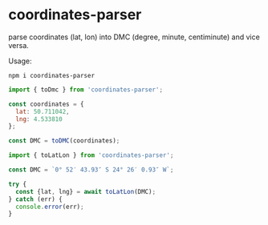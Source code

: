 # coordinates-parser
parse coordinates (lat, lon) into DMC (degree, minute, centiminute) and vice versa.

Usage:
```
npm i coordinates-parser
```

```js
import { toDmc } from 'coordinates-parser';

const coordinates = {
  lat: 50.711042, 
  lng: 4.533810
};

const DMC = toDMC(coordinates);
```

```js
import { toLatLon } from 'coordinates-parser';

const DMC = `0° 52′ 43.93″ S 24° 26′ 0.93″ W`;

try {
  const {lat, lng} = await toLatLon(DMC);
} catch (err) {
  console.error(err);
}
```